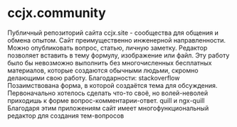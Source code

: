 # ccjx.community
Публичный репозиторий сайта ccjx.site - сообщества для общения и обмена опытом. Сайт преимущественно инженерной направленности.
Можно опубликовать вопрос, статью, личную заметку. Редактор позволяет вставить в тему формулу, изображение или файл.
Эту работу было бы невозможно выполнить без многочисленных бесплатных материалов, которые создаются обычными людьми, скромно делающими свою работу. 
Благодарности:
stackoverflow
Позаимствована форма, в которой создаётся тема для обсуждения. Первоначально хотелось сделать что-то своё, но волей-неволей приходишь к форме вопрос-комментарии-ответ.
quill и ngx-quill
Благодаря этим приложениям сайт имеет многофункциональный редактор для создания тем-вопросов
